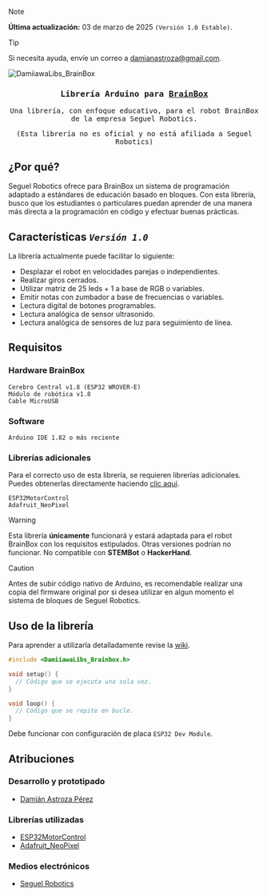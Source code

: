 > [!NOTE]
> **Última actualización:** 03 de marzo de 2025 `(Versión 1.0 Estable)`.

> [!TIP]
> Si necesita ayuda, envíe un correo a [damianastroza@gmail.com](mailto:damianastroza@gmail.com).

![DamiiawaLibs_BrainBox](https://media.discordapp.net/attachments/1346231374188642399/1346231392618676224/DamiiawaLibs_BrainBox.png?ex=67ddd8af&is=67dc872f&hm=16fa26e195a3ea5e5f9c3ac0f3d07bb2a0bcbdb04f9ad545ce5ec6cdd725c57b&=&format=webp&quality=lossless&width=1860&height=620)
<h3 align="center">
        <samp> Librería Arduino para
                <b><a target="_blank" href="http://seguelrobotics.com/">BrainBox</a></b>
        </samp>
</h3>

<p align="center">
  <samp>Una librería, con enfoque educativo, para el robot BrainBox de la empresa Seguel Robotics.</samp>
</p>
<p align="center">
  <samp>(Esta librería no es oficial y no está afiliada a Seguel Robotics)</samp>
</p>

## ¿Por qué?
Seguel Robotics ofrece para BrainBox un sistema de programación adaptado a estándares de educación basado en bloques. Con esta librería, busco que los estudiantes o particulares puedan aprender de una manera más directa a la programación en código y efectuar buenas prácticas.

## Características _`Versión 1.0`_
La librería actualmente puede facilitar lo siguiente:
- Desplazar el robot en velocidades parejas o independientes.
- Realizar giros cerrados.
- Utilizar matriz de 25 leds + 1 a base de RGB o variables.
- Emitir notas con zumbador a base de frecuencias o variables.
- Lectura digital de botones programables.
- Lectura analógica de sensor ultrasonido.
- Lectura analógica de sensores de luz para seguimiento de línea.

## Requisitos
### Hardware BrainBox
```
Cerebro Central v1.8 (ESP32 WROVER-E)
Módulo de robótica v1.8
Cable MicroUSB
```
### Software
```
Arduino IDE 1.82 o más reciente
```
### Librerías adicionales
Para el correcto uso de esta librería, se requieren librerías adicionales. Puedes obtenerlas directamente haciendo [clic aquí](https://drive.google.com/drive/folders/1QOnkuVHgM2dSqqA4jCEEKPT2CPpyml5S?usp=sharing).
```
ESP32MotorControl
Adafruit_NeoPixel
```

> [!WARNING]
> Esta librería **únicamente** funcionará y estará adaptada para el robot BrainBox con los requisitos estipulados. Otras versiones podrían no funcionar. No compatible con **STEMBot** o **HackerHand**.

> [!CAUTION]
> Antes de subir código nativo de Arduino, es recomendable realizar una copia del firmware original por si desea utilizar en algun momento el sistema de bloques de Seguel Robotics.

## Uso de la librería
Para aprender a utilizarla detalladamente revise la [wiki](https://github.com/damiiawa/brainbox/wiki).
```c++
#include <DamiiawaLibs_Brainbox.h>

void setup() {
  // Código que se ejecuta una sola vez.
}

void loop() {
  // Código que se repite en bucle.
}
```
Debe funcionar con configuración de placa `ESP32 Dev Module`.

## Atribuciones
### Desarrollo y prototipado
- [Damián Astroza Pérez](https://www.linkedin.com/in/damian-astroza/)
### Librerías utilizadas
- [ESP32MotorControl](https://github.com/JoaoLopesF/ESP32MotorControl)
- [Adafruit_NeoPixel](https://github.com/adafruit/Adafruit_NeoPixel)
### Medios electrónicos
- [Seguel Robotics](http://seguelrobotics.com/)
